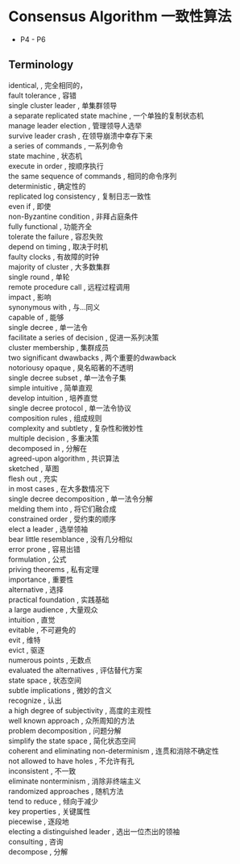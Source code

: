 # Consensus Algorithm 一致性算法  
- P4 - P6  
  
  
  
  
## Terminology    
identical,	,	完全相同的，  
fault tolerance	,	容错  
single cluster leader	,	单集群领导  
a separate replicated state machine	,	一个单独的复制状态机  
manage leader election	,	管理领导人选举  
survive leader crash	,	在领导崩溃中幸存下来  
a series of commands	,	一系列命令  
state machine	,	状态机  
execute in order	,	按顺序执行  
the same sequence of commands	,	相同的命令序列  
deterministic	,	确定性的  
replicated log consistency	,	复制日志一致性  
even if	,	即使  
non-Byzantine condition	,	非拜占庭条件  
fully functional	,	功能齐全  
tolerate the failure	,	容忍失败  
depend on timing	,	取决于时机  
faulty clocks	,	有故障的时钟  
majority of cluster	,	大多数集群  
single round	,	单轮  
remote procedure call	,	远程过程调用  
impact	,	影响  
synonymous with	,	与...同义  
capable of	,	能够  
single decree	,	单一法令  
facilitate a series of decision	,	促进一系列决策  
cluster membership	,	集群成员  
two significant dwawbacks	,	两个重要的dwawback  
notoriousy opaque	,	臭名昭著的不透明  
single decree subset	,	单一法令子集  
simple intuitive	,	简单直观  
develop intuition	,	培养直觉  
single decree protocol	,	单一法令协议  
composition rules	,	组成规则  
complexity and subtlety	,	复杂性和微妙性  
multiple decision	,	多重决策  
decomposed in	,	分解在  
agreed-upon algorithm	,	共识算法  
sketched	,	草图  
flesh out	,	充实  
in most cases	,	在大多数情况下  
single decree decomposition	,	单一法令分解  
melding them into	,	将它们融合成  
constrained order	,	受约束的顺序  
elect a leader	,	选举领袖  
bear little resemblance	,	没有几分相似  
error prone	,	容易出错  
formulation	,	公式  
priving theorems	,	私有定理  
importance	,	重要性  
alternative	,	选择  
practical foundation	,	实践基础  
a large audience	,	大量观众  
intuition	,	直觉  
evitable	,	不可避免的  
evit	,	维特  
evict	,	驱逐  
numerous points	,	无数点  
evaluated the alternatives	,	评估替代方案  
state space	,	状态空间  
subtle implications	,	微妙的含义  
recognize	,	认出  
a high degree of subjectivity	,	高度的主观性  
well known approach	,	众所周知的方法  
problem decomposition	,	问题分解  
simplify the state space	,	简化状态空间  
coherent and eliminating non-determinism	,	连贯和消除不确定性  
not allowed to have holes	,	不允许有孔  
inconsistent	,	不一致  
eliminate nonterminism	,	消除非终端主义  
randomized approaches	,	随机方法  
tend to reduce	,	倾向于减少  
key properties	,	关键属性  
piecewise	,	逐段地  
electing a distinguished leader	,	选出一位杰出的领袖  
consulting	,	咨询  
decompose	,	分解  
  
  
  
  
